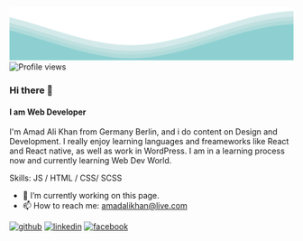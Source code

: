 
![I am Web Developer](https://github.com/AmadAliKhann/AmadAliKhann/blob/main/waves.svg)
![Profile views](https://gpvc.arturio.dev/AmadAliKhann)  
### Hi there 👋
#### I am Web Developer

I'm Amad Ali Khan from Germany Berlin, and i do content on Design and Development. I really enjoy learning languages and freameworks like React and React native, as well as work in WordPress. I am in a learning process now and currently learning Web Dev World.

Skills: JS / HTML / CSS/ SCSS

- 🔭 I’m currently working on this page. 
- 📫 How to reach me: amadalikhan@live.com 


[<img src='https://cdn.jsdelivr.net/npm/simple-icons@3.0.1/icons/github.svg' alt='github' height='40'>](https://github.com/AmadAliKhann)  [<img src='https://cdn.jsdelivr.net/npm/simple-icons@3.0.1/icons/linkedin.svg' alt='linkedin' height='40'>](https://www.linkedin.com//)  [<img src='https://cdn.jsdelivr.net/npm/simple-icons@3.0.1/icons/facebook.svg' alt='facebook' height='40'>](https://www.facebook.com/)  


